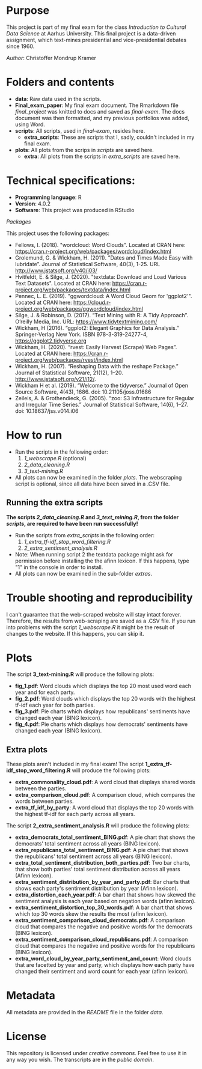 # Purpose
This project is part of my final exam for the class *Introduction to Cultural Data Science* at Aarhus University.
This final project is a data-driven assignment, which text-mines presidential and vice-presidential debates since 1960. 

*Author*: Christoffer Mondrup Kramer

# Folders and contents
* **data**: Raw data used in the scripts.
* **Final_exam_paper**: My final exam document. The Rmarkdown file *final_project* was knitted to docs and saved as *final-exam*. The docs document was then formatted, and my previous portfolios was added, using Word.
* **scripts**: All scripts, used in *final-exam*, resides here.
  * **extra_scripts**: These are scripts that I, sadly, couldn't included in my final exam. 
* **plots**: All plots from the scrips in *scripts* are saved here.
  * **extra**: All plots from the scripts in *extra_scripts* are saved here.

# Technical specifications:
* **Programming language**: R
* **Version**: 4.0.2
* **Software**: This project was produced in RStudio

*Packages*

This project uses the following packages:
- Fellows, I. (2018). "wordcloud: Word Clouds". Located at CRAN here: https://cran.r-project.org/web/packages/wordcloud/index.html 
- Grolemund, G. & Wickham, H. (2011). ”Dates and Times Made Easy with lubridate”. Journal of Statistical Software, 40(3), 1-25. URL http://www.jstatsoft.org/v40/i03/
- Hvitfeldt, E. & Silge, J. (2020). "textdata: Download and Load Various Text Datasets". Located at CRAN here: https://cran.r-project.org/web/packages/textdata/index.html 
- Pennec, L. E. (2019). "ggwordcloud: A Word Cloud Geom for 'ggplot2'". Located at CRAN here: https://cloud.r-project.org/web/packages/ggwordcloud/index.html 
- Silge, J. & Robinson, D. (2017). “Text Mining with R: A Tidy Approach”. O’reilly Media, Inc. URL: https://www.tidytextmining.com/ 
- Wickham, H (2016). “ggplot2: Elegant Graphics for Data Analysis.” Springer-Verlag New York. ISBN 978-3-319-24277-4, https://ggplot2.tidyverse.org 
- Wickham, H. (2020). “rvest: Easily Harvest (Scrape) Web Pages”. Located at CRAN here: https://cran.r-project.org/web/packages/rvest/index.html 
- Wickham, H. (2007). “Reshaping Data with the reshape Package.” Journal of Statistical Software, 21(12), 1–20. http://www.jstatsoft.org/v21/i12/.
- Wickham H et al. (2019). “Welcome to the tidyverse.” Journal of Open Source Software, 4(43), 1686. doi: 10.21105/joss.01686
- Zeileis, A. & Grothendieck, G. (2005). “zoo: S3 Infrastructure for Regular and Irregular Time Series.” Journal of Statistical Software, 14(6), 1–27. doi: 10.18637/jss.v014.i06

# How to run 
* Run the scripts in the following order:
  1. *1_webscrape.R* (optional)
  2. *2_data_cleaning.R*
  3. *3_text-mining.R*
* All plots can now be examined in the folder *plots*. The webscraping script is optional, since all data have been saved in a .CSV file. 

## Running the extra scripts
**The scripts *2_data_cleaning.R* and *3_text_mining.R*, from the folder *scripts*, are required to have been run successfully!**
* Run the scripts from *extra_scripts* in the following order:
  1. *1_extra_tf-idf_stop_word_filtering.R*
  2. *2_extra_sentiment_analysis.R*
* Note: When running script 2 the textdata package might ask for permission before installing the the afinn lexicon. If this happens, type "1" in the console in order to install.
* All plots can now be examined in the sub-folder *extras*.

# Trouble shooting and reproducibility 
I can't guarantee that the web-scraped website will stay intact forever. Therefore, the results from web-scraping are saved as a .CSV file. 
If you run into problems with the script *1_webscrape.R* it might be the result of changes to the website. If this happens, you can skip it. 

# Plots
The script **3_text-mining.R** will produce the following plots:
* **fig_1.pdf**: Word clouds which displays the top 20 most used word each year and for each party.
* **fig_2.pdf**: Word clouds which displays the top 20 words with the highest tf-idf each year for both parties.
* **fig_3.pdf**: Pie charts which displays how republicans' sentiments have changed each year (BING lexicon).
* **fig_4.pdf**: Pie charts which displays how democrats' sentiments have changed each year (BING lexicon).

## Extra plots
These plots aren't included in my final exam!
The script **1_extra_tf-idf_stop_word_filtering.R** will produce the following plots:
* **extra_commonality_cloud.pdf**: A word cloud that displays shared words between the parties.
* **extra_comparison_cloud.pdf**: A comparison cloud, which compares the words between parties.
* **extra_tf_idf_by_party**: A word cloud that displays the top 20 words with the highest tf-idf for each party across all years.

The script **2_extra_sentiment_analysis.R** will produce the following plots:
* **extra_democrats_total_sentiment_BING.pdf**: A pie chart that shows the democrats' total sentiment across all years (BING lexicon).
* **extra_republicans_total_sentiment_BING.pdf**: A pie chart that shows the republicans' total sentiment across all years (BING lexicon).
* **extra_total_sentiment_distribution_both_parties.pdf**: Two bar charts, that show both parties' total sentiment distribution across all years (Afinn lexicon).
* **extra_sentiment_distribution_by_year_and_party.pdf**: Bar charts that shows each party's sentiment distribution by year (Afinn lexicon).
* **extra_distortion_each_year.pdf**: A bar chart that shows how skewed the sentiment analysis is each year based on negation words (afinn lexicon).
* **extra_sentiment_distortion_top_30_words.pdf**: A bar chart that shows which top 30 words skew the results the most (afinn lexicon).
* **extra_sentiment_comparison_cloud_democrats.pdf**: A comparison cloud that compares the negative and positive words for the democrats (BING lexicon).
* **extra_sentiment_comparison_cloud_republicans.pdf**: A comparison cloud that compares the negative and positive words for the republicans (BING lexicon).
* **extra_word_cloud_by_year_party_sentiment_and_count**: Word clouds that are facetted by year and party, which displays how each party have changed their sentiment and word count for each year (afinn lexicon).

# Metadata
All metadata are provided in the *README* file in the folder *data*.

# License
This repository is licensed under *creative commons*. Feel free to use it in any way you wish. 
The transcripts are in the *public domain*. 